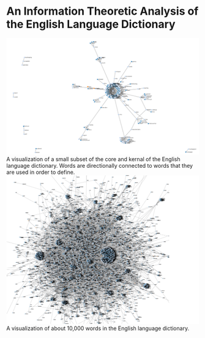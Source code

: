 # An Information Theoretic Analysis of the English Language Dictionary
![alt text](./IT_dicitonary_visualization.PNG)
A visualization of a small subset of the core and kernal of the English language dictionary. Words are directionally connected to words that they are used in order to define.
![alt text](./big_dictionary_visualization.PNG)
A visualization of about 10,000 words in the English language dictionary.
